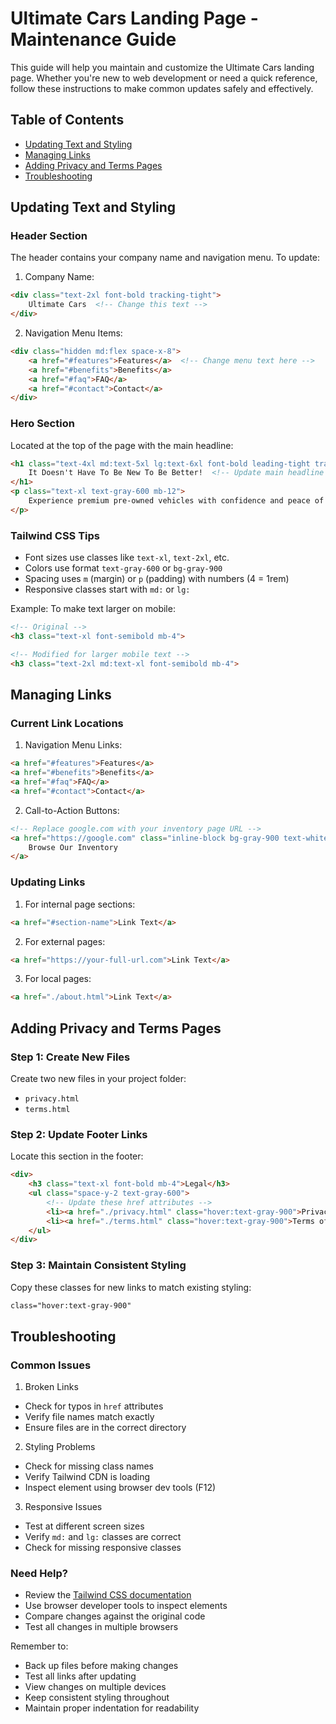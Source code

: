 # Ultimate Cars Landing Page - Maintenance Guide

This guide will help you maintain and customize the Ultimate Cars landing page. Whether you're new to web development or need a quick reference, follow these instructions to make common updates safely and effectively.

## Table of Contents
- [Updating Text and Styling](#updating-text-and-styling)
- [Managing Links](#managing-links)
- [Adding Privacy and Terms Pages](#adding-privacy-and-terms-pages)
- [Troubleshooting](#troubleshooting)

## Updating Text and Styling

### Header Section
The header contains your company name and navigation menu. To update:

1. Company Name:
```html
<div class="text-2xl font-bold tracking-tight">
    Ultimate Cars  <!-- Change this text -->
</div>
```

2. Navigation Menu Items:
```html
<div class="hidden md:flex space-x-8">
    <a href="#features">Features</a>  <!-- Change menu text here -->
    <a href="#benefits">Benefits</a>
    <a href="#faq">FAQ</a>
    <a href="#contact">Contact</a>
</div>
```

### Hero Section
Located at the top of the page with the main headline:

```html
<h1 class="text-4xl md:text-5xl lg:text-6xl font-bold leading-tight tracking-tighter mb-8">
    It Doesn't Have To Be New To Be Better!  <!-- Update main headline -->
</h1>
<p class="text-xl text-gray-600 mb-12">
    Experience premium pre-owned vehicles with confidence and peace of mind.  <!-- Update subheading -->
</p>
```

### Tailwind CSS Tips
- Font sizes use classes like `text-xl`, `text-2xl`, etc.
- Colors use format `text-gray-600` or `bg-gray-900`
- Spacing uses `m` (margin) or `p` (padding) with numbers (4 = 1rem)
- Responsive classes start with `md:` or `lg:`

Example: To make text larger on mobile:
```html
<!-- Original -->
<h3 class="text-xl font-semibold mb-4">

<!-- Modified for larger mobile text -->
<h3 class="text-2xl md:text-xl font-semibold mb-4">
```

## Managing Links

### Current Link Locations

1. Navigation Menu Links:
```html
<a href="#features">Features</a>
<a href="#benefits">Benefits</a>
<a href="#faq">FAQ</a>
<a href="#contact">Contact</a>
```

2. Call-to-Action Buttons:
```html
<!-- Replace google.com with your inventory page URL -->
<a href="https://google.com" class="inline-block bg-gray-900 text-white px-8 py-4 rounded-lg">
    Browse Our Inventory
</a>
```

### Updating Links

1. For internal page sections:
```html
<a href="#section-name">Link Text</a>
```

2. For external pages:
```html
<a href="https://your-full-url.com">Link Text</a>
```

3. For local pages:
```html
<a href="./about.html">Link Text</a>
```

## Adding Privacy and Terms Pages

### Step 1: Create New Files
Create two new files in your project folder:
- `privacy.html`
- `terms.html`

### Step 2: Update Footer Links
Locate this section in the footer:
```html
<div>
    <h3 class="text-xl font-bold mb-4">Legal</h3>
    <ul class="space-y-2 text-gray-600">
        <!-- Update these href attributes -->
        <li><a href="./privacy.html" class="hover:text-gray-900">Privacy Policy</a></li>
        <li><a href="./terms.html" class="hover:text-gray-900">Terms of Service</a></li>
    </ul>
</div>
```

### Step 3: Maintain Consistent Styling
Copy these classes for new links to match existing styling:
```html
class="hover:text-gray-900"
```

## Troubleshooting

### Common Issues

1. Broken Links
- Check for typos in `href` attributes
- Verify file names match exactly
- Ensure files are in the correct directory

2. Styling Problems
- Check for missing class names
- Verify Tailwind CDN is loading
- Inspect element using browser dev tools (F12)

3. Responsive Issues
- Test at different screen sizes
- Verify `md:` and `lg:` classes are correct
- Check for missing responsive classes

### Need Help?
- Review the [Tailwind CSS documentation](https://tailwindcss.com/docs)
- Use browser developer tools to inspect elements
- Compare changes against the original code
- Test all changes in multiple browsers

Remember to:
- Back up files before making changes
- Test all links after updating
- View changes on multiple devices
- Keep consistent styling throughout
- Maintain proper indentation for readability